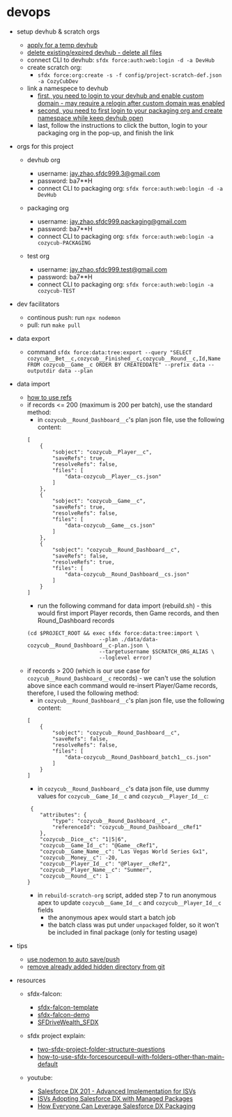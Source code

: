 # devops

* setup devhub & scratch orgs
    * [apply for a temp devhub](https://developer.salesforce.com/promotions/orgs/dx-signup)
    * [delete existing/expired devhub - delete all files](https://salesforce.stackexchange.com/questions/181780/removing-old-hub-org-or-non-scratch-org-from-salesforce-dx-org-list)
    * connect CLI to devhub: `sfdx force:auth:web:login -d -a DevHub`
    * create scratch org:
        * `sfdx force:org:create -s -f config/project-scratch-def.json -a CozyCubDev`
    * link a namespece to devhub
        * [first, you need to login to your devhub and enable custom domain - may require a relogin after custom domain was enabled](https://developer.salesforce.com/docs/atlas.en-us.sfdx_dev.meta/sfdx_dev/sfdx_dev_reg_namespace.htm)
        * [second, you need to first login to your packaging org and create namespace while keep devhub open](https://help.salesforce.com/articleView?id=register_namespace_prefix.htm&type=5)
        * last, follow the instructions to click the button, login to your packaging org in the pop-up, and finish the link
        

* orgs for this project
    * devhub org
        * username: jay.zhao.sfdc999.3@gmail.com
        * password: ba7**H
        * connect CLI to packaging org: `sfdx force:auth:web:login -d -a DevHub`

    * packaging org
        * username: jay.zhao.sfdc999.packaging@gmail.com
        * password: ba7**H
        * connect CLI to packaging org: `sfdx force:auth:web:login -a cozycub-PACKAGING`

    * test org
        * username: jay.zhao.sfdc999.test@gmail.com
        * password: ba7**H
        * connect CLI to packaging org: `sfdx force:auth:web:login -a cozycub-TEST`

* dev facilitators
    * continous push: run `npx nodemon`
    * pull: run `make pull` 

* data export
    * command 
    `sfdx force:data:tree:export --query "SELECT cozycub__Bet__c,cozycub__Finished__c,cozycub__Round__c,Id,Name FROM cozycub__Game__c ORDER BY CREATEDDATE" --prefix data --outputdir data --plan`

* data import
    * [how to use refs](https://www.linkedin.com/pulse/salesforce-dx-export-data-jean-noel-casassus/)
    * if records <= 200 (maximum is 200 per batch), use the standard method:
        * in `cozycub__Round_Dashboard__c`'s plan json file, use the following content:
        ```
        [
            {
                "sobject": "cozycub__Player__c",
                "saveRefs": true,
                "resolveRefs": false,
                "files": [
                    "data-cozycub__Player__cs.json"
                ]
            },
            {
                "sobject": "cozycub__Game__c",
                "saveRefs": true,
                "resolveRefs": false,
                "files": [
                    "data-cozycub__Game__cs.json"
                ]
            },
            {
                "sobject": "cozycub__Round_Dashboard__c",
                "saveRefs": false,
                "resolveRefs": true,
                "files": [
                    "data-cozycub__Round_Dashboard__cs.json"
                ]
            }
        ]
        ```
        * run the following command for data import (rebuild.sh) - this would first import Player records, then Game records, and then Round_Dashboard records
        ```
        (cd $PROJECT_ROOT && exec sfdx force:data:tree:import \
                               --plan ./data/data-cozycub__Round_Dashboard__c-plan.json \
                               --targetusername $SCRATCH_ORG_ALIAS \
                               --loglevel error)
        ``` 
    * if records > 200 (which is our use case for `cozycub__Round_Dashboard__c` records) - we can't use the solution above since each command would re-insert Player/Game records, therefore, I used the following method:
        * in `cozycub__Round_Dashboard__c`'s plan json file, use the following content:
        ```
        [
            {
                "sobject": "cozycub__Round_Dashboard__c",
                "saveRefs": false,
                "resolveRefs": false,
                "files": [
                    "data-cozycub__Round_Dashboard_batch1__cs.json"
                ]
            }
        ]
        ```
        * in `cozycub__Round_Dashboard__c`'s data json file, use dummy values for `cozycub__Game_Id__c` and `cozycub__Player_Id__c`:
        ```
         {
            "attributes": {
                "type": "cozycub__Round_Dashboard__c",
                "referenceId": "cozycub__Round_Dashboard__cRef1"
            },
            "cozycub__Dice__c": "1|5|6",
            "cozycub__Game_Id__c": "@Game__cRef1",
            "cozycub__Game_Name__c": "Las Vegas World Series Gx1",
            "cozycub__Money__c": -20,
            "cozycub__Player_Id__c": "@Player__cRef2",
            "cozycub__Player_Name__c": "Summer",
            "cozycub__Round__c": 1
        }
        ```
        * in `rebuild-scratch-org` script, added step 7 to run anonymous apex to update `cozycub__Game_Id__c` and `cozycub__Player_Id__c` fields
            * the anonymous apex would start a batch job 
            * the batch class was put under `unpackaged` folder, so it won't be included in final package (only for testing usage)
        

* tips
    * [use nodemon to auto save/push](https://ntotten.com/2018/01/17/using-nodemon-to-autopush-sfdx-project-changes/)
    * [remove already added hidden directory from git](https://stackoverflow.com/questions/35026376/git-to-ignore-a-hidden-directory-in-the-local-repo)

* resources
    * sfdx-falcon:
        * [sfdx-falcon-template](https://github.com/sfdx-isv/sfdx-falcon-template)
        * [sfdx-falcon-demo](https://github.com/sfdx-isv/sfdx-falcon-demo)
        * [SFDriveWealth_SFDX](https://github.com/jrattanpal/SFDriveWealth_SFDX)

    * sfdx project explain:
        * [two-sfdx-project-folder-structure-questions](https://salesforce.stackexchange.com/questions/204998/two-sfdx-project-folder-structure-questions)
        * [how-to-use-sfdx-forcesourcepull-with-folders-other-than-main-default](https://salesforce.stackexchange.com/questions/206847/how-to-use-sfdx-forcesourcepull-with-folders-other-than-main-default-where)

    * youtube:
        * [Salesforce DX 201 - Advanced Implementation for ISVs](https://www.youtube.com/watch?v=xLjY-j5pf6c)
        * [ISVs Adopting Salesforce DX with Managed Packages](https://www.youtube.com/watch?v=lTTbymAAtAg)
        * [How Everyone Can Leverage Salesforce DX Packaging](https://www.youtube.com/watch?v=Prlurg2ORnU)